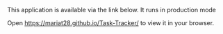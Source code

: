 This application is available via the link below. It runs in production mode

Open https://mariat28.github.io/Task-Tracker/  to view it in your browser.

